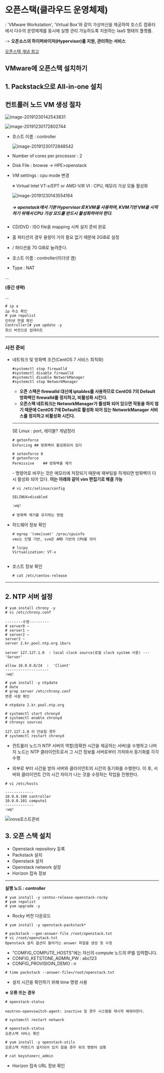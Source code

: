 # 오픈스택(클라우드 운영체제)

: 'VMware Workstation', 'Virtual Box'와 같이 가상머신을 제공하여 호스트 컴퓨터에서 다수의 운영체제를 동시에 실행 관리 가능하도록 지원하는 IaaS 형태의 플랫폼.

-> **오픈소스의 하이퍼바이저(Hypervisor)를 지원, 관리하는 서비스**

[오픈스택 개념 참고](https://blog.naver.com/love_tolty/220231856481)



## VMware에 오픈스택 설치하기

## 1. Packstack으로 All-in-one 설치



## 컨트롤러 노드 VM 생성 절차



![image-20191230142543831](https://user-images.githubusercontent.com/58682321/71606024-00274200-2bb1-11ea-90ff-ee2da370d215.png)

![image-20191230172802744](https://user-images.githubusercontent.com/58682321/71606032-0b7a6d80-2bb1-11ea-9757-8cc129ffb1c9.png)

- 호스트 이름 : controller

  ![image-20191230172848542](https://user-images.githubusercontent.com/58682321/71606044-1c2ae380-2bb1-11ea-98a1-cfcfd136dcaf.png)

- Number of cores per processor : 2

  

- Disk File :  browse -> HPE>openstack 



- VM settings : cpu mode 변경

  ※ Virtual Intel VT-x/EPT or AMD-V/R VI : CPU, 메모리 가상 모듈 활성화

  ![image-20191230143554164](https://user-images.githubusercontent.com/58682321/71781885-1e5cca00-3017-11ea-83ea-95878350913a.png)

  

  #####  -> openstack에서 기본 Hypervisor로 KVM을 사용하며, KVM기반 VM을 시작하기 위해서 CPU 가상 모드를 반드시 활성화하여야 한다.

  

- CD/DVD : ISO file을 mapping 시켜 설치 준비 완료



- 홈 파티션의 경우 용량이 거의 필요 없기 때문에 2GiB로 설정
- / 파티션을 70 GiB로 늘려준다.

- 호스트 이름 : controller(이더넷 켬)

- Type : NAT

  

...

**(중간 생략)**

...

```shell
# ip a	
ip 주소 확인
# yum repolist	
인터넷 연결 확인
Controller]# yum update -y	
최신 버전으로 업데이트
```

---

### 사전 준비

- 네트워크 및 방화벽 조건(CentOS 7 서비스 최적화)

  ```shell
  #systemctl stop firewalld
  #systemctl disable firewalld
  #systemctl disable NetworkManager
  #systemctl stop NetworkManager
  ```
  
  - **오픈 스택은 firewalld 대신에 iptables를 사용하므로 CentOS 7의 Default 방화벽인 firewalld를 정지하고, 비활성화 시킨다.**
  - **오픈스택 네트워크는 NetworkManager가 활성화 되어 있으면 작동을 하지 않기 때문에 CentOS 7에 Default로 활성화 되어 있는 NetworkManager 서비스를 정지하고 비활성화 시킨다.**
  
  
  
  
  
  ---
  
  SE Linux : port, 레이블? 개념정리
  
  ```shell
  # getenforce
  Enforcing	## 방화벽이 활성화되어 있다
  
  # setenforce 0
  # getenforce
  Permissive	## 방화벽을 제거
  ```
  
  \- 명령어로 바꾸는 것은 메모리에 저장되기 때문에 재부팅을 하게되면 방화벽이 다시 활성화 되어 있다. **이는 아래와 같이 vim 편집기로 해결 가능**
  
  ```shell
  # vi /etc/selinux/config
  
  SELINUX=disabled
  
  :wq!
  
  # 방화벽 제거를 유지하는 방법
  ```
  
  
  
- 하드웨어 정보 확인

  ```shell
  # egrep '(vmx|svm)' /proc/cpuinfo
  vmx는 인텔 기반, svm은 AMD 기반의 CPU를 의미
  
  # lscpu
  Virtualization: VT-x
  ```



## 

- 호스트 정보 확인

  ```shell
  # cat /etc/centos-release
  ```

---



## 2. NTP 서버 설정

```shell
# yum install chrony -y
# vi /etc/chrony.conf

--------수정---------
# server0 ~
# server1 ~
# server2 ~
server3 ~
server 2.kr.pool.ntp.org iburs

server 127.127.1.0 	: local clock source(로컬 clock system 사용) --- 'Server'

allow 10.0.0.0/24  :  'Client'
--------------------
:wq!

# yum install -y ntpdate
# date
# grep server /etc/chrony.conf
변경 사항 확인

# ntpdate 2.kr.pool.ntp.org

# systemctl start chronyd
# systemctl enable chronyd
# chronyc sources

127.127.1.0 이 안보일 경우
# systemctl restart chronyd
```

* 컨트롤러 노드가 NTP 서버의 역할(정확한 시간을 제공하는 서버)을 수행하고 나머지 노드는 NTP 클라이언트로서 그 시간 정보를 서버로부터 가져와서 동기화를 각각 수행

- 외부로 부터 시간을 받아 서버와 클라이언트의 시간의 동기화를 수행한다. 이 후, 서버와 클라이언트 간의 시간 차이가 나는 것을 수정하는 작업을 진행한다.



```shell
# vi /etc/hosts

-------------
10.0.0.100 controller
10.0.0.101 compute1
-------------
:wq!

```



![nova호스트준비](https://user-images.githubusercontent.com/58682321/71782742-eb1f3880-3020-11ea-9ab0-fea00cce9bec.PNG)



## 3. 오픈 스택 설치

- Openstack repository 등록
- Packstack 설치
- Openstack 설치
- Openstack network 설정
- Horizon 접속 정보



---

**실행 노드 : controller**



```shell
# yum install -y centos-release-openstack-rocky
# yum repolist
# yum upgrade -y
```

- Rocky 버전 다운로드



```shell
# yum install -y openstack-packstack*

# packstack --gen-answer-file /root/openstack.txt
# vi /root/openstack.txt
Openstack 설치 옵션이 들어가는 answer 파일을 생성 및 수정
```

- "COMFIG_COMPUTE_HOSTS"에는 자신의 compute 노드의 IP를 입력합니다.
- CONFIG_KETSTONE_ADMIN_PW : abc123
- CONFIG_PROVISIOIN_DEMO : n

```shell
# time packstack --answer-file=/root/openstack.txt
```

- 설치 시간을 확인하기 위해 time 명령 사용



**※ 오류 뜨는 경우**

```shell
# openstack-status

neutron-openvswitch-agent: inactive 일 경우 시스템을 재시작 해줘야한다.

# systemctl restart network
```



```shell
# openstack-status
오픈스택 서비스 확인

# yum install -y openstack-utils
오픈스택 커맨드가 설치되어 있지 않을 경우 위의 명령어 실행
```



```shell
# cat keystonerc_admin
```

- Horizon 접속 URL 정보 확인

